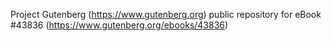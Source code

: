 Project Gutenberg (https://www.gutenberg.org) public repository for eBook #43836 (https://www.gutenberg.org/ebooks/43836)
